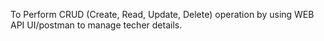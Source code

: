 
To Perform CRUD (Create, Read, Update, Delete) operation by using WEB API UI/postman to manage techer details. 
